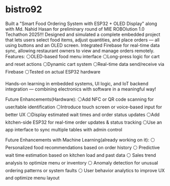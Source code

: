 # bistro92

Built a "Smart Food Ordering System with ESP32 + OLED Display" along with Md. Nahid Hasan for preliminary round of MIE ROBOlution 1.0 Techathon 2025!!!
Designed and simulated a complete embedded project that lets users select food items, adjust quantities, and place orders — all using buttons and an OLED screen. Integrated Firebase for real-time data sync, allowing restaurant owners to view and manage orders remotely.
Features:
⚪OLED-based food menu interface
⚪Long-press logic for cart and reset actions
⚪Dynamic cart system
⚪Real-time data send/receive via Firebase
⚪Tested on actual ESP32 hardware

Hands-on learning in embedded systems, UI logic, and IoT backend integration — combining electronics with software in a meaningful way!

Future Enhancements(Hardware):
⚪Add NFC or QR code scanning for user/table identification
⚪Introduce touch screen or voice-based input for better UX
⚪Display estimated wait times and order status updates
⚪Add kitchen-side ESP32 for real-time order updates & status tracking
⚪Use an app interface to sync multiple tables with admin control

Future Enhancements with Machine Learning(already working on it):
⚪ Personalized food recommendations based on order history
⚪ Predictive wait time estimation based on kitchen load and past data
⚪ Sales trend analysis to optimize menu or inventory
⚪ Anomaly detection for unusual ordering patterns or system faults
⚪ User behavior analytics to improve UX and optimize menu layout
